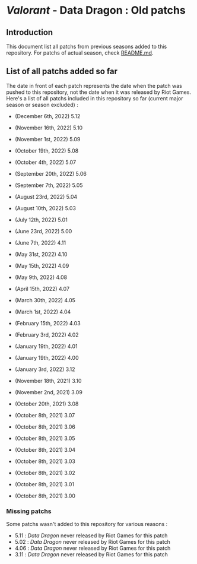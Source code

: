 # _Valorant_ - Data Dragon : Old patchs

## Introduction
This document list all patchs from previous seasons added to this repository. For patchs of actual season, check [README.md](README.md).

## List of all patchs added so far
The date in front of each patch represents the date when the patch was pushed to this repository, not the date when it was released by Riot Games. Here's a list of all patchs included in this repository so far (current major season or season excluded) :

- (December 6th, 2022) 5.12
- (November 16th, 2022) 5.10
- (November 1st, 2022) 5.09
- (October 19th, 2022) 5.08
- (October 4th, 2022) 5.07
- (September 20th, 2022) 5.06
- (September 7th, 2022) 5.05
- (August 23rd, 2022) 5.04
- (August 10th, 2022) 5.03
- (July 12th, 2022) 5.01
- (June 23rd, 2022) 5.00

- (June 7th, 2022) 4.11
- (May 31st, 2022) 4.10
- (May 15th, 2022) 4.09
- (May 9th, 2022) 4.08
- (April 15th, 2022) 4.07
- (March 30th, 2022) 4.05
- (March 1st, 2022) 4.04
- (February 15th, 2022) 4.03
- (February 3rd, 2022) 4.02
- (January 19th, 2022) 4.01
- (January 19th, 2022) 4.00

- (January 3rd, 2022) 3.12
- (November 18th, 2021) 3.10
- (November 2nd, 2021) 3.09
- (October 20th, 2021) 3.08
- (October 8th, 2021) 3.07
- (October 8th, 2021) 3.06
- (October 8th, 2021) 3.05
- (October 8th, 2021) 3.04
- (October 8th, 2021) 3.03
- (October 8th, 2021) 3.02
- (October 8th, 2021) 3.01
- (October 8th, 2021) 3.00

### Missing patchs
Some patchs wasn't added to this repository for various reasons :

- 5.11 : _Data Dragon_ never released by Riot Games for this patch
- 5.02 : _Data Dragon_ never released by Riot Games for this patch
- 4.06 : _Data Dragon_ never released by Riot Games for this patch
- 3.11 : _Data Dragon_ never released by Riot Games for this patch